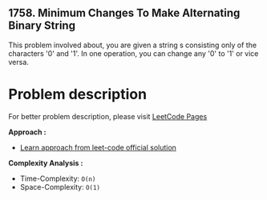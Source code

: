 ## 1758. Minimum Changes To Make Alternating Binary String

This problem involved about, you are given a string s consisting only of the characters '0' and '1'. In one operation, you can change any '0' to '1' or vice versa. <br/>

# Problem description

For better problem description, please visit [LeetCode Pages](https://leetcode.com/problems/minimum-changes-to-make-alternating-binary-string/description/)

**Approach :**<br/>

-   [Learn approach from leet-code official solution](https://leetcode.com/problems/minimum-changes-to-make-alternating-binary-string/editorial/)

**Complexity Analysis :**<br/>

-   Time-Complexity: `O(n)`
-   Space-Complexity: `O(1)`
